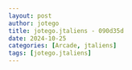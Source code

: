 ```yaml
---
layout: post
author: jotego
title: jotego.jtaliens - 090d35d
date: 2024-10-25
categories: [Arcade, jtaliens]
tags: [jotego.jtaliens]
---
```


